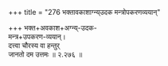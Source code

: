+++
title = "276 भक्तावकाशाग्न्य्उदक मन्त्रोपकरणव्ययान्"

+++
भक्त+अवकाश+अग्न्य्-उदक-  
मन्त्र+उपकरण-व्ययान्।  
दत्त्वा चौरस्य वा हन्तुर्  
जानतो दम उत्तमः  ॥ २.२७६ ॥